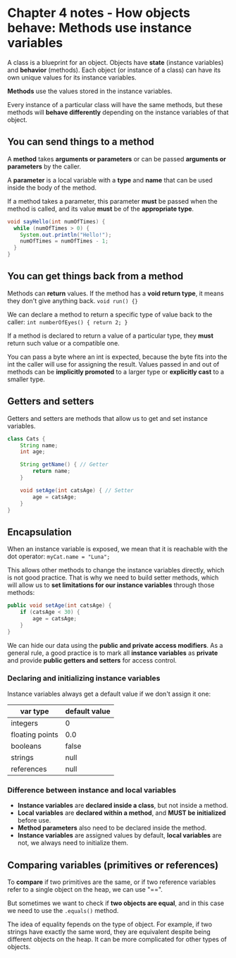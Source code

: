 # Chapter 4 notes - How objects behave: Methods use instance variables

A class is a blueprint for an object.
Objects have **state** (instance variables) and **behavior** (methods). Each object (or instance of a class) can have its own unique values for its instance variables.

**Methods** use the values stored in the instance variables.

Every instance of a particular class will have the same methods, but these methods will **behave differently** depending on the instance variables of that object.

## You can send things to a method
A **method** takes **arguments or parameters** or can be passed **arguments or parameters** by the caller. 

A **parameter** is a local variable with a **type** and **name** that can be used inside the body of the method.

If a method takes a parameter, this parameter **must** be passed when the method is called, and its value **must** be of the **appropriate type**.

```java
void sayHello(int numOfTimes) {
  while (numOfTimes > 0) {
    System.out.println("Hello!");
    numOfTimes = numOfTimes - 1;
  }
}
```

## You can get things back from a method

Methods can **return** values.
If the method has a **void return type**, it means they don't give anything back.
`void run() {}`

We can declare a method to return a specific type of value back to the caller:
`int numberOfEyes() { return 2; }`

If a method is declared to return a value of a particular type, they **must** return such value or a compatible one.

You can pass a byte where an int is expected, because the byte fits into the int the caller will use for assigning the result. Values passed in and out of methods can be **implicitly promoted** to a larger type or **explicitly cast** to a smaller type.

## Getters and setters
Getters and setters are methods that allow us to get and set instance variables.

```java
class Cats {
    String name;
    int age;

    String getName() { // Getter
        return name;
    }

    void setAge(int catsAge) { // Setter
        age = catsAge; 
    }
}
```

## Encapsulation

When an instance variable is exposed, we mean that it is reachable with the dot operator: `myCat.name = "Luna";`

This allows other methods to change the instance variables directly, which is not good practice. That is why we need to build setter methods, which will allow us to **set limitations for our instance variables** through those methods:

```java
public void setAge(int catsAge) {
    if (catsAge < 30) {
        age = catsAge;
    }
}
```

We can hide our data using the **public and private access modifiers**.
As a general rule, a good practice is to mark all **instance variables** as **private** and provide **public getters and setters** for access control.

### Declaring and initializing instance variables
Instance variables always get a default value if we don't assign it one:

|var type | default value|
|----|----|
|integers| 0|
|floating points| 0.0 |
|booleans| false |
|strings| null|
|references| null|

### Difference between instance and local variables

* **Instance variables** are **declared inside a class**, but not inside a method.
* **Local variables** are **declared within a method**, and **MUST be initialized** before use.
* **Method parameters** also need to be declared inside the method.
* **Instance variables** are assigned values by default, **local variables** are not, we always need to initialize them.

## Comparing variables (primitives or references)
To **compare** if two primitives are the same, or if two reference variables refer to a single object on the heap, we can use "==".

But sometimes we want to check if **two objects are equal**, and in this case we need to use the `.equals()` method.

The idea of equality fepends on the type of object. For example, if two strings have exactly the same word, they are equivalent despite being different objects on the heap. It can be more complicated for other types of objects.

